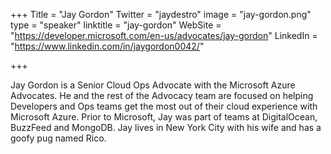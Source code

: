 +++
Title = "Jay Gordon"
Twitter = "jaydestro"
image = "jay-gordon.png"
type = "speaker"
linktitle = "jay-gordon"
WebSite = "https://developer.microsoft.com/en-us/advocates/jay-gordon"
LinkedIn = "https://www.linkedin.com/in/jaygordon0042/"

+++

Jay Gordon is a Senior Cloud Ops Advocate with the Microsoft Azure Advocates. He and the rest of the Advocacy team are focused on helping Developers and Ops teams get the most out of their cloud experience with Microsoft Azure. Prior to Microsoft, Jay was part of teams at DigitalOcean, BuzzFeed and MongoDB. Jay lives in New York City with his wife and has a goofy pug named Rico.
